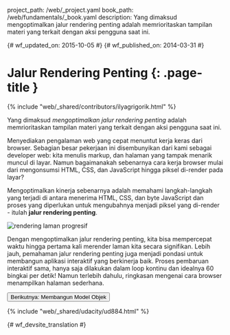 project_path: /web/_project.yaml
book_path: /web/fundamentals/_book.yaml
description: Yang dimaksud mengoptimalkan jalur rendering penting adalah memrioritaskan tampilan materi yang terkait dengan aksi pengguna saat ini.

{# wf_updated_on: 2015-10-05 #}
{# wf_published_on: 2014-03-31 #}

# Jalur Rendering Penting {: .page-title }

{% include "web/_shared/contributors/ilyagrigorik.html" %}


Yang dimaksud _mengoptimalkan jalur rendering penting_ adalah memrioritaskan tampilan
materi yang terkait dengan aksi pengguna saat ini.

Menyediakan pengalaman web yang cepat menuntut kerja keras dari browser. Sebagian besar
pekerjaan ini disembunyikan dari kami sebagai developer web: kita menulis markup, dan halaman
yang tampak menarik muncul di layar. Namun bagaimanakah sebenarnya cara kerja browser
mulai dari mengonsumsi HTML, CSS, dan JavaScript hingga piksel di-render pada layar?

Mengoptimalkan kinerja sebenarnya adalah memahami langkah-langkah yang terjadi di antara
 menerima HTML, CSS, dan byte JavaScript dan
proses yang diperlukan untuk mengubahnya menjadi piksel yang di-render - 
itulah **jalur rendering penting**.

<img src="images/progressive-rendering.png"  alt="rendering laman progresif">

Dengan mengoptimalkan jalur rendering penting, kita bisa mempercepat
waktu hingga pertama kali merender laman kita secara signifikan. Lebih jauh, pemahaman
jalur rendering penting juga menjadi pondasi untuk membangun aplikasi interaktif
yang berkinerja baik. Proses pembaruan interaktif sama, hanya saja dilakukan dalam loop kontinu dan idealnya 60 bingkai per detik! Namun terlebih dahulu, ringkasan mengenai cara browser menampilkan halaman sederhana.

<a href="constructing-the-object-model" class="gc-analytics-event"
    data-category="CRP" data-label="Next / Constructing the Object Model">
  <button>Berikutnya: Membangun Model Objek</button>
</a>

{% include "web/_shared/udacity/ud884.html" %}


{# wf_devsite_translation #}
